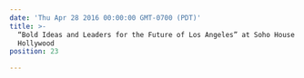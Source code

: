 ```yaml
---
date: 'Thu Apr 28 2016 00:00:00 GMT-0700 (PDT)'
title: >-
  “Bold Ideas and Leaders for the Future of Los Angeles” at Soho House West
  Hollywood
position: 23

---
```

